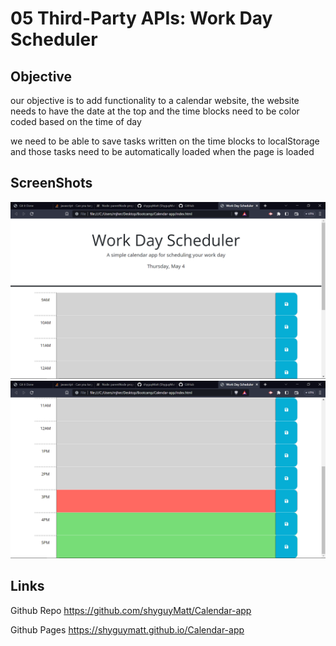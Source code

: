 # 05 Third-Party APIs: Work Day Scheduler

## Objective

our objective is to add functionality to a calendar website,
the website needs to have the date at the top
and the time blocks need to be color coded based on the time of day

we need to be able to save tasks written on the time blocks to localStorage
and those tasks need to be automatically loaded when the page is loaded

## ScreenShots
![Screenshot 1](./assets/images/Capture1.PNG)
![Screenshot 2](./assets/images/Capture2.PNG)

## Links
Github Repo
https://github.com/shyguyMatt/Calendar-app

Github Pages
https://shyguymatt.github.io/Calendar-app

